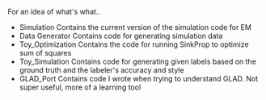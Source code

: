 For an idea of what's what..

- Simulation
Contains the current version of the simulation code for EM
- Data Generator
Contains code for generating simulation data
- Toy_Optimization
Contains the code for running SinkProp to optimize sum of squares
- Toy_Simulation
Contains code for generating given labels based on the ground truth and the labeler's accuracy and style
- GLAD_Port
Contains code I wrote when trying to understand GLAD. Not super useful, more of a learning tool
